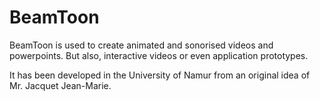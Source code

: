 # BeamToon

BeamToon is used to create animated and sonorised videos and powerpoints. But also, interactive videos or even application prototypes.</br>

It has been developed in the University of Namur from an original idea of Mr. Jacquet Jean-Marie.